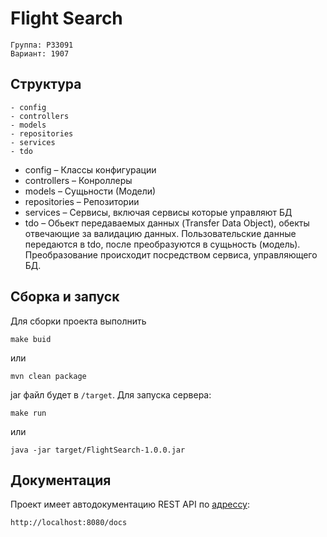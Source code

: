 # Flight Search
```text
Группа: P33091
Вариант: 1907
```
## Структура
```text
- config
- controllers
- models
- repositories
- services
- tdo
```
- config – Классы конфигурации
- controllers – Конроллеры
- models – Сущьности (Модели)
- repositories – Репозитории
- services – Сервисы, включая сервисы которые управляют БД
- tdo – Обьект передаваемых данных (Transfer Data Object), 
обекты отвечающие за валидацию данных. 
Пользовательские данные передаются в tdo, после преобразуются в сущьность (модель).
Преобразование происходит посредством сервиса, управляющего БД.
## Сборка и запуск
Для сборки проекта выполнить
```shell
make buid
```
или
```shell
mvn clean package
```
jar файл будет в `/target`. Для запуска сервера:
```shell
make run
```
или
```shell
java -jar target/FlightSearch-1.0.0.jar
```
## Документация
Проект имеет автодокументацию REST API по [адрессу](http://localhost:8080/docs):
```text
http://localhost:8080/docs
```
